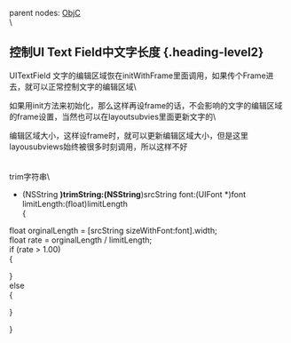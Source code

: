 parent nodes: [ObjC](ObjC.html)\
\

控制UI Text Field中文字长度 {.heading-level2}
---------------------------

UITextField
文字的编辑区域恢在initWithFrame里面调用，如果传个Frame进去，就可以正常控制文字的编辑区域\

如果用init方法来初始化，那么这样再设frame的话，不会影响的文字的编辑区域的frame设置，当然也可以在layoutsubvies里面更新文字的\

编辑区域大小，这样设frame时，就可以更新编辑区域大小，但是这里layousubviews始终被很多时刻调用，所以这样不好\
 \
 \
 trim字符串\
 - (NSString **)trimString:(NSString**)srcString font:(UIFont \*)font
limitLength:(float)limitLength\
 {

float orginalLength = [srcString sizeWithFont:font].width;\
 float rate = orginalLength / limitLength;\
 if (rate \> 1.00)\
 {

}\
 else\
 {

}

}
